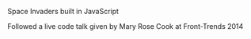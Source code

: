Space Invaders built in JavaScript

Followed a live code talk given by Mary Rose Cook at Front-Trends 2014
